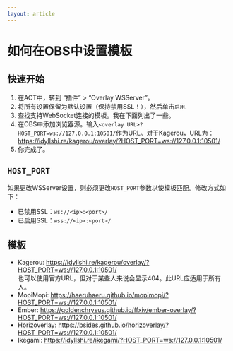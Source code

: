 ```yaml
---
layout: article
---
```


# 如何在OBS中设置模板

## 快速开始

1. 在ACT中，转到 “插件” > “Overlay WSServer”。
2. 将所有设置保留为默认设置（保持禁用SSL！），然后单击`启用`.
3. 查找支持WebSocket连接的模板。我在下面列出了一些。
4. 在OBS中添加浏览器源。输入`<overlay URL>?HOST_PORT=ws://127.0.0.1:10501/`作为URL。对于Kagerou，URL为：https://idyllshi.re/kagerou/overlay/?HOST_PORT=ws://127.0.0.1:10501/
5. 你完成了。

## `HOST_PORT`

如果更改WSServer设置，则必须更改`HOST_PORT`参数以使模板匹配。修改方式如下：
* 已禁用SSL：`ws://<ip>:<port>/`
* 已启用SSL：`wss://<ip>:<port>/`

## 模板

* Kagerou: https://idyllshi.re/kagerou/overlay/?HOST_PORT=ws://127.0.0.1:10501/<br>
  也可以使用官方URL，但对于某些人来说会显示404。此URL应适用于所有人。
* MopiMopi: https://haeruhaeru.github.io/mopimopi/?HOST_PORT=ws://127.0.0.1:10501/
* Ember: https://goldenchrysus.github.io/ffxiv/ember-overlay/?HOST_PORT=ws://127.0.0.1:10501/
* Horizoverlay: https://bsides.github.io/horizoverlay/?HOST_PORT=ws://127.0.0.1:10501/
* Ikegami: https://idyllshi.re/ikegami/?HOST_PORT=ws://127.0.0.1:10501/
